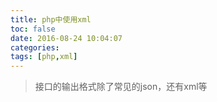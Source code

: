 ```yaml
---
title: php中使用xml
toc: false
date: 2016-08-24 10:04:07
categories: 
tags: [php,xml]
---
```



> 接口的输出格式除了常见的json，还有xml等



<!--more-->


